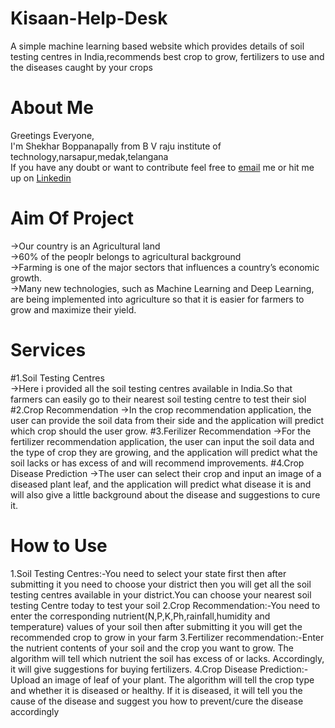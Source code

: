 # Kisaan-Help-Desk
A simple machine learning based website which provides details of soil testing centres in India,recommends best crop to grow, fertilizers to use and the diseases caught by your crops
# About Me 
Greetings Everyone,  
I'm Shekhar Boppanapally from B V raju institute of technology,narsapur,medak,telangana  
If you have any doubt or want to contribute feel free to [email](19211a0540@bvrit.ac.in) me or hit me up on [Linkedin](https://www.linkedin.com/in/shekhar-boppanapally-647a281bb/)
# Aim Of Project
->Our country is an Agricultural land  
->60% of the peoplr belongs to agricultural background    
->Farming is one of the major sectors that influences a country’s economic growth.  
->Many new technologies, such as Machine Learning and Deep Learning, are being implemented into agriculture so that it is easier for farmers to grow and maximize their yield.
# Services 
#1.Soil Testing Centres  
->Here i provided all the soil testing centres available in India.So that farmers can easily go to their nearest soil testing centre to test their siol
#2.Crop Recommendation
->In the crop recommendation application, the user can provide the soil data from their side and the application will predict which crop should the user grow.
#3.Ferilizer Recommendation
->For the fertilizer recommendation application, the user can input the soil data and the type of crop they are growing, and the application will predict what the soil lacks or has excess of and will recommend improvements.
#4.Crop Disease Prediction
->The user can select their crop and input an image of a diseased plant leaf, and the application will predict what disease it is and will also give a little background about the disease and suggestions to cure it.

# How to Use
1.Soil Testing Centres:-You need to select your state first then after submitting it you need to choose your district then you will get all the soil testing centres available in your district.You can choose your nearest soil testing Centre today to test your soil
2.Crop Recommendation:-You need to enter the corresponding nutrient(N,P,K,Ph,rainfall,humidity and temperature) values of your soil then after submitting it you will get the recommended crop to grow in your farm
3.Fertilizer recommendation:-Enter the nutrient contents of your soil and the crop you want to grow. The algorithm will tell which nutrient the soil has excess of or lacks. Accordingly, it will give suggestions for buying fertilizers.
4.Crop Disease Prediction:- Upload an image of leaf of your plant. The algorithm will tell the crop type and whether it is diseased or healthy. If it is diseased, it will tell you the cause of the disease and suggest you how to prevent/cure the disease accordingly


